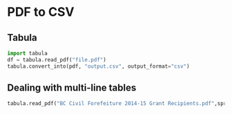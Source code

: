 # PDF to CSV

## Tabula

```python
import tabula
df = tabula.read_pdf("file.pdf")
tabula.convert_into(pdf, "output.csv", output_format="csv")
```

## Dealing with multi-line tables

```python
tabula.read_pdf("BC Civil Forefeiture 2014-15 Grant Recipients.pdf",spreadsheet=True, pages='all')
```

